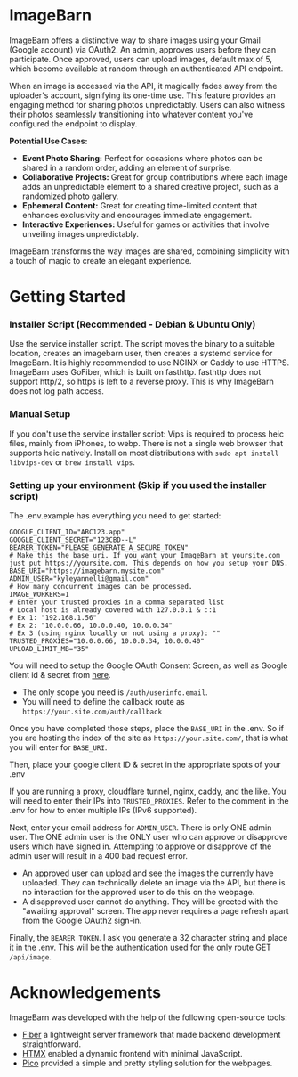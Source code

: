 # ImageBarn

ImageBarn offers a distinctive way to share images using your Gmail (Google account) via OAuth2. An admin, approves users before they can participate. Once approved, users can upload images, default max of 5, which become available at random through an authenticated API endpoint.

When an image is accessed via the API, it magically fades away from the uploader's account, signifying its one-time use. This feature provides an engaging method for sharing photos unpredictably. Users can also witness their photos seamlessly transitioning into whatever content you've configured the endpoint to display.

**Potential Use Cases:**

- **Event Photo Sharing:** Perfect for occasions where photos can be shared in a random order, adding an element of surprise.
- **Collaborative Projects:** Great for group contributions where each image adds an unpredictable element to a shared creative project, such as a randomized photo gallery.
- **Ephemeral Content:** Great for creating time-limited content that enhances exclusivity and encourages immediate engagement.
- **Interactive Experiences:** Useful for games or activities that involve unveiling images unpredictably.

ImageBarn transforms the way images are shared, combining simplicity with a touch of magic to create an elegant experience.

# Getting Started

### Installer Script (Recommended - Debian & Ubuntu Only)
Use the service installer script. The script moves the binary to a suitable location, creates an imagebarn user, then creates a systemd service for ImageBarn.
It is highly recommended to use NGINX or Caddy to use HTTPS. ImageBarn uses GoFiber, which is built on fasthttp. fasthttp does not support http/2, so https is left to a reverse proxy. This is why ImageBarn does not log path access.

### Manual Setup
If you don't use the service installer script: Vips is required to process heic files, mainly from iPhones, to webp. There is not a single web browser that supports heic natively. Install on most distributions with `sudo apt install libvips-dev` or `brew install vips`.

### Setting up your environment (Skip if you used the installer script)
The .env.example has everything you need to get started:

```.env
GOOGLE_CLIENT_ID="ABC123.app"
GOOGLE_CLIENT_SECRET="123CBD--L"
BEARER_TOKEN="PLEASE_GENERATE_A_SECURE_TOKEN"
# Make this the base uri. If you want your ImageBarn at yoursite.com just put https://yoursite.com. This depends on how you setup your DNS.
BASE_URI="https://imagebarn.mysite.com"
ADMIN_USER="kyleyannelli@gmail.com"
# How many concurrent images can be processed.
IMAGE_WORKERS=1
# Enter your trusted proxies in a comma separated list
# Local host is already covered with 127.0.0.1 & ::1
# Ex 1: "192.168.1.56"
# Ex 2: "10.0.0.66, 10.0.0.40, 10.0.0.34"
# Ex 3 (using nginx locally or not using a proxy): ""
TRUSTED_PROXIES="10.0.0.66, 10.0.0.34, 10.0.0.40"
UPLOAD_LIMIT_MB="35"
```

You will need to setup the Google OAuth Consent Screen, as well as Google client id & secret from [here](https://support.google.com/cloud/answer/6158849?hl=en).
- The only scope you need is `/auth/userinfo.email`.
- You will need to define the callback route as `https://your.site.com/auth/callback`

Once you have completed those steps, place the `BASE_URI` in the .env. So if you are hosting the index of the site as `https://your.site.com/`, that is what you will enter for `BASE_URI`.

Then, place your google client ID & secret in the appropriate spots of your .env

If you are running a proxy, cloudflare tunnel, nginx, caddy, and the like. You will need to enter their IPs into `TRUSTED_PROXIES`. Refer to the comment in the .env for how to enter multiple IPs (IPv6 supported).

Next, enter your email address for `ADMIN_USER`. There is only ONE admin user. The ONE admin user is the ONLY user who can approve or disapprove users which have signed in. Attempting to approve or disapprove of the admin user will result in a 400 bad request error.
- An approved user can upload and see the images the currently have uploaded. They can technically delete an image via the API, but there is no interaction for the approved user to do this on the webpage.
- A disapproved user cannot do anything. They will be greeted with the "awaiting approval" screen. The app never requires a page refresh apart from the Google OAuth2 sign-in.

Finally, the `BEARER_TOKEN`. I ask you generate a 32 character string and place it in the .env. This will be the authentication used for the only route GET `/api/image`.

# Acknowledgements
ImageBarn was developed with the help of the following open-source tools:
- [Fiber](https://github.com/gofiber/fiber) a lightweight server framework that made backend development straightforward.
- [HTMX](https://github.com/bigskysoftware/htmx) enabled a dynamic frontend with minimal JavaScript.
- [Pico](https://github.com/picocss/pico) provided a simple and pretty styling solution for the webpages.
